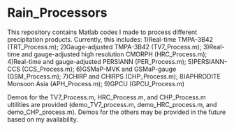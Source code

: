 # Rain_Processors
This repository contains Matlab codes I made to process different precipitation products. Currently, this includes:
 1)Real-time TMPA-3B42 (TRT_Process.m);
 2)Gauge-adjusted TMPA-3B42 (TV7_Process.m);
 3)Real-time and gauge-adjusted high resolution CMORPH (HRC_Process.m);
 4)Real-time and gauge-adjusted PERSIANN (PER_Process.m);
 5)PERSIANN-CCS (CCS_Process.m);
 6)GSMaP-MVK and GSMaP-gauge (GSM_Process.m);
 7)CHIRP and CHIRPS (CHP_Process.m);
 8)APHRODITE Monsoon Asia (APH_Process.m);
 9)GPCU (GPCU_Process.m)

Demos for the TV7_Process.m, HRC_Process.m, and CHP_Process.m ultilities are provided (demo_TV7_process.m, demo_HRC_process.m, and demo_CHP_process.m). Demos for the others may be provided in the future based on my availability.
